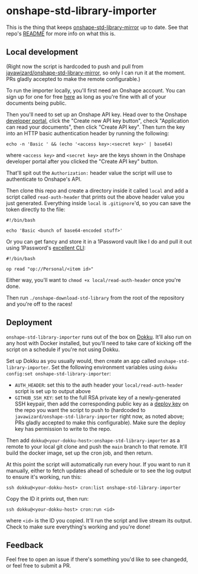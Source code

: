 # onshape-std-library-importer

This is the thing that keeps [onshape-std-library-mirror](https://github.com/javawizard/onshape-std-library-importer) up to date. See that repo's [README](https://github.com/javawizard/onshape-std-library-mirror/blob/main/README.md) for more info on what this is.

## Local development

(Right now the script is hardcoded to push and pull from [javawizard/onshape-std-library-mirror](https://github.com/javawizard/onshape-std-library-mirror), so only I can run it at the moment. PRs gladly accepted to make the remote configurable.)

To run the importer locally, you'll first need an Onshape account. You can sign up for one for free [here](https://www.onshape.com/en/sign-up-form) as long as you're fine with all of your documents being public.

Then you'll need to set up an Onshape API key. Head over to the Onshape [developer portal](https://dev-portal.onshape.com/keys), click the "Create new API key button", check "Application can read your documents", then click "Create API key". Then turn the key into an HTTP basic authentication header by running the following:

```
echo -n 'Basic ' && (echo '<access key>:<secret key>' | base64)
```

where `<access key>` and `<secret key>` are the keys shown in the Onshape developer portal after you clicked the "Create API key" button.

That'll spit out the `Authorization:` header value the script will use to authenticate to Onshape's API.

Then clone this repo and create a directory inside it called `local` and add a script called `read-auth-header` that prints out the above header value you just generated. Everything inside `local` is `.gitignore`'d, so you can save the token directly to the file:

```
#!/bin/bash

echo 'Basic <bunch of base64-encoded stuff>'
```

Or you can get fancy and store it in a 1Password vault like I do and pull it out using 1Password's [excellent CLI](https://developer.1password.com/docs/cli/):

```
#!/bin/bash

op read "op://Personal/<item id>"
```

Either way, you'll want to `chmod +x local/read-auth-header` once you're done.

Then run `./onshape-download-std-library` from the root of the repository and you're off to the races!

## Deployment

`onshape-std-library-importer` runs out of the box on [Dokku](https://dokku.com/). It'll also run on any host with Docker installed, but you'll need to take care of kicking off the script on a schedule if you're not using Dokku.

Set up Dokku as you usually would, then create an app called `onshape-std-library-importer`. Set the following environment variables using `dokku config:set onshape-std-library-importer`:

- `AUTH_HEADER`: set this to the auth header your `local/read-auth-header` script is set up to output above
- `GITHUB_SSH_KEY`: set to the full RSA private key of a newly-generated SSH keypair, then add the corresponding public key as a [deploy key](https://docs.github.com/en/authentication/connecting-to-github-with-ssh/managing-deploy-keys) on the repo you want the script to push to (hardcoded to `javawizard/onshape-std-library-importer` right now, as noted above; PRs gladly accepted to make this configurable). Make sure the deploy key has permission to write to the repo.

Then add `dokku@<your-dokku-host>:onshape-std-library-importer` as a remote to your local git clone and push the `main` branch to that remote. It'll build the docker image, set up the cron job, and then return.

At this point the script will automatically run every hour. If you want to run it manually, either to fetch updates ahead of schedule or to see the log output to ensure it's working, run this:

```
ssh dokku@<your-dokku-host> cron:list onshape-std-library-importer
```

Copy the ID it prints out, then run:

```
ssh dokku@<your-dokku-host> cron:run <id>
```

where `<id>` is the ID you copied. It'll run the script and live stream its output. Check to make sure everything's working and you're done!

## Feedback

Feel free to open an issue if there's something you'd like to see changedd, or feel free to submit a PR.
